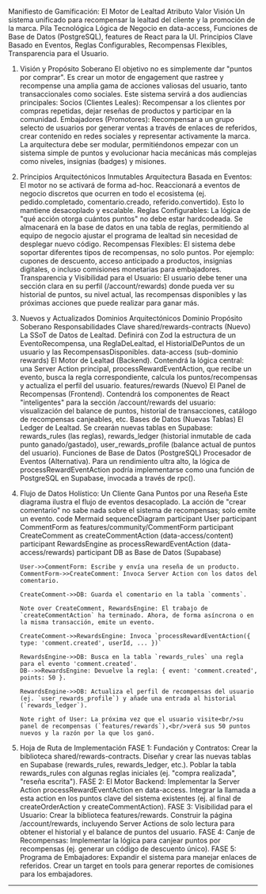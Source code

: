 Manifiesto de Gamificación: El Motor de Lealtad
Atributo Valor
Visión Un sistema unificado para recompensar la lealtad del cliente y la promoción de la marca.
Pila Tecnológica Lógica de Negocio en data-access, Funciones de Base de Datos (PostgreSQL), features de React para la UI.
Principios Clave Basado en Eventos, Reglas Configurables, Recompensas Flexibles, Transparencia para el Usuario.

1.  Visión y Propósito Soberano
    El objetivo no es simplemente dar "puntos por comprar". Es crear un motor de engagement que rastree y recompense una amplia gama de acciones valiosas del usuario, tanto transaccionales como sociales. Este sistema servirá a dos audiencias principales:
    Socios (Clientes Leales): Recompensar a los clientes por compras repetidas, dejar reseñas de productos y participar en la comunidad.
    Embajadores (Promotores): Recompensar a un grupo selecto de usuarios por generar ventas a través de enlaces de referidos, crear contenido en redes sociales y representar activamente la marca.
    La arquitectura debe ser modular, permitiéndonos empezar con un sistema simple de puntos y evolucionar hacia mecánicas más complejas como niveles, insignias (badges) y misiones.
2.  Principios Arquitectónicos Inmutables
    Arquitectura Basada en Eventos: El motor no se activará de forma ad-hoc. Reaccionará a eventos de negocio discretos que ocurren en todo el ecosistema (ej. pedido.completado, comentario.creado, referido.convertido). Esto lo mantiene desacoplado y escalable.
    Reglas Configurables: La lógica de "qué acción otorga cuántos puntos" no debe estar hardcodeada. Se almacenará en la base de datos en una tabla de reglas, permitiendo al equipo de negocio ajustar el programa de lealtad sin necesidad de desplegar nuevo código.
    Recompensas Flexibles: El sistema debe soportar diferentes tipos de recompensas, no solo puntos. Por ejemplo: cupones de descuento, acceso anticipado a productos, insignias digitales, o incluso comisiones monetarias para embajadores.
    Transparencia y Visibilidad para el Usuario: El usuario debe tener una sección clara en su perfil (/account/rewards) donde pueda ver su historial de puntos, su nivel actual, las recompensas disponibles y las próximas acciones que puede realizar para ganar más.
3.  Nuevos y Actualizados Dominios Arquitectónicos
    Dominio Propósito Soberano Responsabilidades Clave
    shared/rewards-contracts (Nuevo) La SSoT de Datos de Lealtad. Definirá con Zod la estructura de un EventoRecompensa, una ReglaDeLealtad, el HistorialDePuntos de un usuario y las RecompensasDisponibles.
    data-access (sub-dominio rewards) El Motor de Lealtad (Backend). Contendrá la lógica central: una Server Action principal, processRewardEventAction, que recibe un evento, busca la regla correspondiente, calcula los puntos/recompensas y actualiza el perfil del usuario.
    features/rewards (Nuevo) El Panel de Recompensas (Frontend). Contendrá los componentes de React "inteligentes" para la sección /account/rewards del usuario: visualización del balance de puntos, historial de transacciones, catálogo de recompensas canjeables, etc.
    Bases de Datos (Nuevas Tablas) El Ledger de Lealtad. Se crearán nuevas tablas en Supabase: rewards_rules (las reglas), rewards_ledger (historial inmutable de cada punto ganado/gastado), user_rewards_profile (balance actual de puntos del usuario).
    Funciones de Base de Datos (PostgreSQL) Procesador de Eventos (Alternativa). Para un rendimiento ultra alto, la lógica de processRewardEventAction podría implementarse como una función de PostgreSQL en Supabase, invocada a través de rpc().
4.  Flujo de Datos Holístico: Un Cliente Gana Puntos por una Reseña
    Este diagrama ilustra el flujo de eventos desacoplado. La acción de "crear comentario" no sabe nada sobre el sistema de recompensas; solo emite un evento.
    code
    Mermaid
    sequenceDiagram
    participant User
    participant CommentForm as features/community/CommentForm
    participant CreateComment as createCommentAction (data-access/content)
    participant RewardsEngine as processRewardEventAction (data-access/rewards)
    participant DB as Base de Datos (Supabase)

        User->>CommentForm: Escribe y envía una reseña de un producto.
        CommentForm->>CreateComment: Invoca Server Action con los datos del comentario.

        CreateComment->>DB: Guarda el comentario en la tabla `comments`.

        Note over CreateComment, RewardsEngine: El trabajo de `createCommentAction` ha terminado. Ahora, de forma asíncrona o en la misma transacción, emite un evento.

        CreateComment->>RewardsEngine: Invoca `processRewardEventAction({ type: 'comment.created', userId, ... })`

        RewardsEngine->>DB: Busca en la tabla `rewards_rules` una regla para el evento 'comment.created'.
        DB-->>RewardsEngine: Devuelve la regla: { event: 'comment.created', points: 50 }.

        RewardsEngine->>DB: Actualiza el perfil de recompensas del usuario (ej. `user_rewards_profile`) y añade una entrada al historial (`rewards_ledger`).

        Note right of User: La próxima vez que el usuario visite<br/>su panel de recompensas (`features/rewards`),<br/>verá sus 50 puntos nuevos y la razón por la que los ganó.

5.  Hoja de Ruta de Implementación
    FASE 1: Fundación y Contratos:
    Crear la biblioteca shared/rewards-contracts.
    Diseñar y crear las nuevas tablas en Supabase (rewards_rules, rewards_ledger, etc.).
    Poblar la tabla rewards_rules con algunas reglas iniciales (ej. "compra realizada", "reseña escrita").
    FASE 2: El Motor Backend:
    Implementar la Server Action processRewardEventAction en data-access.
    Integrar la llamada a esta action en los puntos clave del sistema existentes (ej. al final de createOrderAction y createCommentAction).
    FASE 3: Visibilidad para el Usuario:
    Crear la biblioteca features/rewards.
    Construir la página /account/rewards, incluyendo Server Actions de solo lectura para obtener el historial y el balance de puntos del usuario.
    FASE 4: Canje de Recompensas:
    Implementar la lógica para canjear puntos por recompensas (ej. generar un código de descuento único).
    FASE 5: Programa de Embajadores:
    Expandir el sistema para manejar enlaces de referidos.
    Crear un target en tools para generar reportes de comisiones para los embajadores.

---
